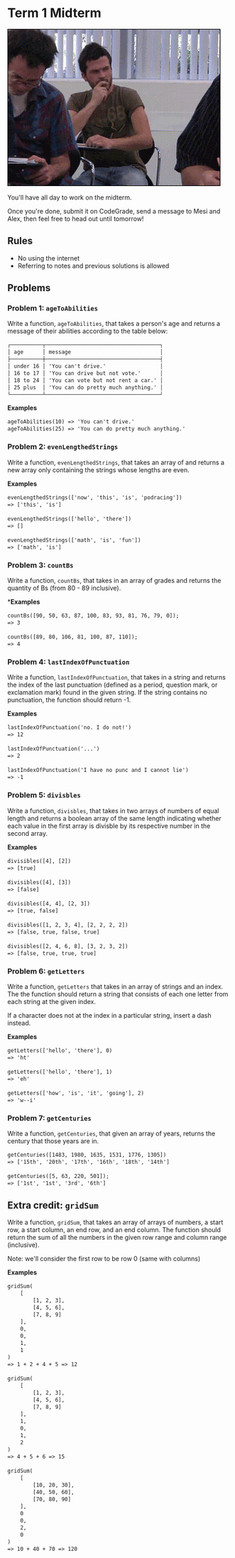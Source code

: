 # Term 1 Midterm

<img src="motivation.gif"/>

You'll have all day to work on the midterm. 

Once you're done, submit it on CodeGrade, send a message to Mesi and Alex, then feel free to head out until tomorrow!

## Rules

* No using the internet
* Referring to notes and previous solutions is allowed

## Problems

### Problem 1: `ageToAbilities`

Write a function, `ageToAbilities`, that takes a person's age and returns a message of their abilities according to the table below:

```
┌──────────┬────────────────────────────────────┐
│ age      │ message                            │
├──────────┼────────────────────────────────────┤
│ under 16 │ 'You can't drive.'                 │
│ 16 to 17 │ 'You can drive but not vote.'      │
│ 18 to 24 │ 'You can vote but not rent a car.' │
│ 25 plus  │ 'You can do pretty much anything.' │
└──────────┴────────────────────────────────────┘
```

**Examples**
```
ageToAbilities(10) => 'You can't drive.'
ageToAbilities(25) => 'You can do pretty much anything.'
```

### Problem 2: `evenLengthedStrings`

Write a function, `evenLengthedStrings`, that takes an array of
and returns a new array only containing the strings whose lengths
are even.

**Examples**
```
evenLengthedStrings(['now', 'this', 'is', 'podracing']) 
=> ['this', 'is']

evenLengthedStrings(['hello', 'there'])
=> []

evenLengthedStrings(['math', 'is', 'fun'])
=> ['math', 'is']
```

### Problem 3: `countBs`

Write a function, `countBs`, that takes in an array of grades and returns the
quantity of Bs (from 80 - 89 inclusive).

***Examples**
```
countBs([90, 50, 63, 87, 100, 83, 93, 81, 76, 79, 0]);
=> 3

countBs([89, 80, 106, 81, 100, 87, 110]);
=> 4
```

### Problem 4: `lastIndexOfPunctuation`

Write a function, `lastIndexOfPunctuation`, that takes in a string and returns
the index of the last punctuation (defined as a period, question mark, or
exclamation mark) found in the given string. If the string contains no punctuation,
the function should return -1.

**Examples**
```
lastIndexOfPunctuation('no. I do not!')
=> 12

lastIndexOfPunctuation('...')
=> 2

lastIndexOfPunctuation('I have no punc and I cannot lie') 
=> -1
```

### Problem 5: `divisbles`

Write a function, `divisbles`, that takes in two arrays of numbers of equal
length and returns a boolean array of the same length indicating whether each
value in the first array is divisble by its respective number in the second array.

**Examples**
```
divisibles([4], [2])
=> [true]

divisibles([4], [3])
=> [false]

divisibles([4, 4], [2, 3])
=> [true, false]

divisibles([1, 2, 3, 4], [2, 2, 2, 2])
=> [false, true, false, true]

divisibles([2, 4, 6, 8], [3, 2, 3, 2])
=> [false, true, true, true]
```

### Problem 6: `getLetters`

Write a function, `getLetters` that takes in an array of strings and an index.
The the function should return a string that consists of each one letter from
each string at the given index.

If a character does not at the index in a particular string, insert a dash instead.

**Examples**
```
getLetters(['hello', 'there'], 0)
=> 'ht'

getLetters(['hello', 'there'], 1)
=> 'eh'

getLetters(['how', 'is', 'it', 'going'], 2)
=> 'w--i'
```

### Problem 7: `getCenturies`

Write a function, `getCenturies`, that given an array of years, returns the
century that those years are in.

```
getCenturies([1483, 1980, 1635, 1531, 1776, 1305])
=> ['15th', '20th', '17th', '16th', '18th', '14th']

getCenturies([5, 63, 220, 501]);
=> ['1st', '1st', '3rd', '6th']
```

## Extra credit: `gridSum`

Write a function, `gridSum`, that takes an array of arrays of numbers, a start
row, a start column, an end row, and an end column. The function should return the sum of all the numbers in the given row range and column range (inclusive).

Note: we'll consider the first row to be row 0 (same with columns)

**Examples**
```
gridSum(
    [
        [1, 2, 3],
        [4, 5, 6],
        [7, 8, 9]
    ],
    0,
    0,
    1,
    1
)
=> 1 + 2 + 4 + 5 => 12

gridSum(
    [
        [1, 2, 3],
        [4, 5, 6],
        [7, 8, 9]
    ],
    1,
    0,
    1,
    2
)
=> 4 + 5 + 6 => 15

gridSum(
    [
        [10, 20, 30],
        [40, 50, 60],
        [70, 80, 90]
    ],
    0
    0,
    2,
    0
)
=> 10 + 40 + 70 => 120
```



